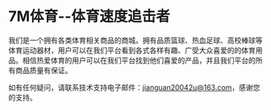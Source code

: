 # 7M体育--体育速度追击者

我们是一个拥有各类体育相关商品的商城。拥有品质篮球、热血足球、高校棒球等体育运动器材，用户可以在我们平台看到各式各样有趣、广受大众喜爱的的体育用品。相信热爱体育的用户可以在我们平台找到他们喜爱的产品，并且我们平台的所有商品质量有保证。

如有任何疑问，请联系技术支持电子邮件：jianguan20042u@163.com，感谢您的支持。

